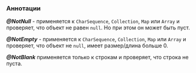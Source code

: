 ### Аннотации

***@NotNull*** - применяется к `CharSequence`, `Collection`, `Map` или `Array` и проверяет, что объект не равен `null`. Но при этом он может быть пуст.

***@NotEmpty*** - применяется к `CharSequence`, `Collection`, `Map` или `Array` и проверяет, что объект не `null`, имеет размер/длина больше 0.

***@NotBlank*** применяется только к строкам и проверяет, что строка не пуста.